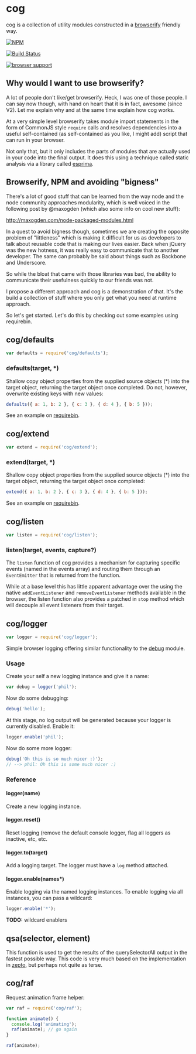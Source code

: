 # cog

cog is a collection of utility modules constructed in a
[browserify](https://github.com/substack/node-browserify) friendly way.


[![NPM](https://nodei.co/npm/cog.png)](https://nodei.co/npm/cog/)

[![Build Status](https://travis-ci.org/DamonOehlman/cog.png?branch=master)](https://travis-ci.org/DamonOehlman/cog)

[![browser support](https://ci.testling.com/DamonOehlman/cog.png)](https://ci.testling.com/DamonOehlman/cog)


## Why would I want to use browserify?

A lot of people don't like/get browserify.  Heck, I was one of those people.
I can say now though, with hand on heart that it is in fact, awesome 
(since V2).  Let me explain why and at the same time explain how cog works.

At a very simple level browserify takes module import statements in the 
form of CommonJS style `require` calls and resolves dependencies into a 
useful self-contained (as self-contained as you like, I might add) script
that can run in your browser.

Not only that, but it only includes the parts of modules that are actually 
used in your code into the final output.  It does this using a technique
called static analysis via a library called [esprima](http://esprima.org/).

## Browserify, NPM and avoiding "bigness"

There's a lot of good stuff that can be learned from the way node and the
node community approaches modularity, which is well voiced in the following
post by @maxogden (which also some info on cool new stuff):

<http://maxogden.com/node-packaged-modules.html>

In a quest to avoid bigness though, sometimes we are creating the opposite
problem of "littleness" which is making it difficult for us as developers
to talk about reusable code that is making our lives easier.  Back when
jQuery was the new hotness, it was really easy to communicate that to 
another developer.  The same can probably be said about things such as
Backbone and Underscore.

So while the bloat that came with those libraries was bad, the ability to 
communicate their usefulness quickly to our friends was not.

I propose a different approach and cog is a demonstration of that. It's the
build a collection of stuff where you only get what you need at runtime 
approach.

So let's get started. Let's do this by checking out some examples
using requirebin.

 
## cog/defaults

```js
var defaults = require('cog/defaults');
```

### defaults(target, *)

Shallow copy object properties from the supplied source objects (*) into 
the target object, returning the target object once completed.  Do not,
however, overwrite existing keys with new values:

```js
defaults({ a: 1, b: 2 }, { c: 3 }, { d: 4 }, { b: 5 }));
```

See an example on [requirebin](http://requirebin.com/?gist=6079475).

 
## cog/extend

```js
var extend = require('cog/extend');
```

### extend(target, *)

Shallow copy object properties from the supplied source objects (*) into 
the target object, returning the target object once completed:

```js
extend({ a: 1, b: 2 }, { c: 3 }, { d: 4 }, { b: 5 }));
```

See an example on [requirebin](http://requirebin.com/?gist=6079475).

## cog/listen

```js
var listen = require('cog/listen');
```

### listen(target, events, capture?)

The `listen` function of cog provides a mechanism for capturing specific
events (named in the events array) and routing them through an
`EventEmitter` that is returned from the function.

While at a base level this has little apparent advantage over the using
the native `addEventListener` and `removeEventListener` methods available
in the browser, the listen function also provides a patched in `stop`
method which will decouple all event listeners from their target.

## cog/logger

```js
var logger = require('cog/logger');
```

Simple browser logging offering similar functionality to the
[debug](https://github.com/visionmedia/debug) module.  

### Usage

Create your self a new logging instance and give it a name:

```js
var debug = logger('phil');
```

Now do some debugging:

```js
debug('hello');
```

At this stage, no log output will be generated because your logger is
currently disabled.  Enable it:

```js
logger.enable('phil');
```

Now do some more logger:

```js
debug('Oh this is so much nicer :)');
// --> phil: Oh this is some much nicer :)
```

### Reference

#### logger(name)

Create a new logging instance.

#### logger.reset()

Reset logging (remove the default console logger, flag all loggers as 
inactive, etc, etc.

#### logger.to(target)

Add a logging target.  The logger must have a `log` method attached.

#### logger.enable(names*)

Enable logging via the named logging instances.  To enable logging via all
instances, you can pass a wildcard:

```js
logger.enable('*');
```

__TODO:__ wildcard enablers

## qsa(selector, element)

This function is used to get the results of the querySelectorAll output 
in the fastest possible way.  This code is very much based on the
implementation in
[zepto](https://github.com/madrobby/zepto/blob/master/src/zepto.js#L104),
but perhaps not quite as terse.

## cog/raf

Request animation frame helper:

```js
var raf = require('cog/raf');

function animate() {
  console.log('animating');
  raf(animate); // go again
}

raf(animate);
```
